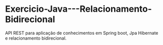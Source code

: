 # Exercicio-Java---Relacionamento-Bidirecional
API REST para aplicação de conhecimentos em Spring boot, Jpa Hibernate e relacionamento bidirecional.
